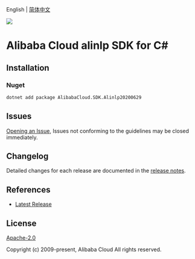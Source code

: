English | [简体中文](README-CN.md)

![](https://aliyunsdk-pages.alicdn.com/icons/AlibabaCloud.svg)

# Alibaba Cloud alinlp SDK for C#

## Installation

### Nuget

```bash
dotnet add package AlibabaCloud.SDK.Alinlp20200629
```

## Issues

[Opening an Issue](https://github.com/aliyun/alibabacloud-csharp-sdk/issues/new), Issues not conforming to the guidelines may be closed immediately.

## Changelog

Detailed changes for each release are documented in the [release notes](./ChangeLog.md).

## References

* [Latest Release](https://github.com/aliyun/alibabacloud-csharp-sdk/)

## License

[Apache-2.0](http://www.apache.org/licenses/LICENSE-2.0)

Copyright (c) 2009-present, Alibaba Cloud All rights reserved.
